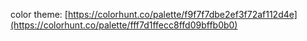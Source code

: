 color theme: [https://colorhunt.co/palette/f9f7f7dbe2ef3f72af112d4e](https://colorhunt.co/palette/fff7d1ffecc8ffd09bffb0b0)

